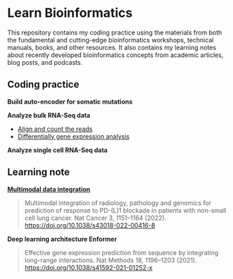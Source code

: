 # Learn Bioinformatics

This repository contains my coding practice using the materials from both the fundamental and cutting-edge bioinformatics workshops, technical manuals, books, and other resources. It also contains my learning notes about recently developed bioinformatics concepts from academic articles, blog posts, and podcasts.

## Coding practice
**Build auto-encoder for somatic mutations**

**Analyze bulk RNA-Seq data**

  - [Align and count the reads](BulkRNASeq/AlignmentCountingTCell.Rmd)
  - [Differentially gene expression analysis](DEAnalysisTCell.Rmd)

**Analyze single cell RNA-Seq data**


## Learning note
**[Multimodal data integration](Note_MultimodalDataIntegration.md)**

> Multimodal integration of radiology, pathology and genomics for prediction of response to PD-(L)1 blockade in patients with non-small cell lung cancer. Nat Cancer 3, 1151–1164 (2022). https://doi.org/10.1038/s43018-022-00416-8

**Deep learning architecture Enformer**

> Effective gene expression prediction from sequence by integrating long-range interactions. Nat Methods 18, 1196–1203 (2021). https://doi.org/10.1038/s41592-021-01252-x
